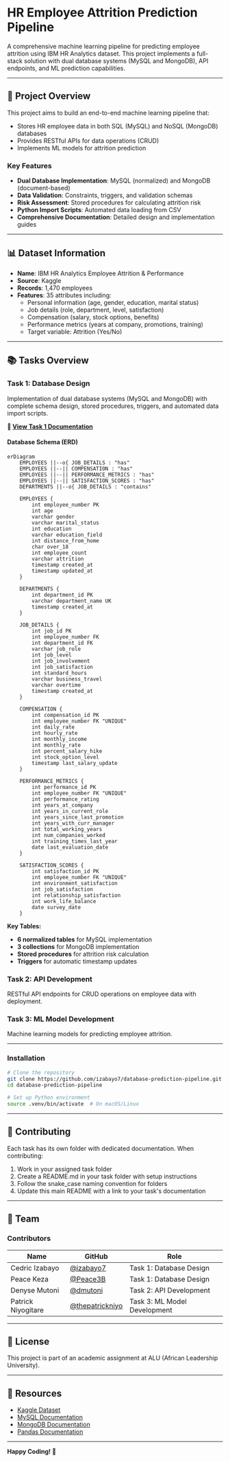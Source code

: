 # HR Employee Attrition Prediction Pipeline

A comprehensive machine learning pipeline for predicting employee attrition using IBM HR Analytics dataset. This project implements a full-stack solution with dual database systems (MySQL and MongoDB), API endpoints, and ML prediction capabilities.

---

## 🎯 Project Overview

This project aims to build an end-to-end machine learning pipeline that:

- Stores HR employee data in both SQL (MySQL) and NoSQL (MongoDB) databases
- Provides RESTful APIs for data operations (CRUD)
- Implements ML models for attrition prediction

### Key Features

- **Dual Database Implementation**: MySQL (normalized) and MongoDB (document-based)
- **Data Validation**: Constraints, triggers, and validation schemas
- **Risk Assessment**: Stored procedures for calculating attrition risk
- **Python Import Scripts**: Automated data loading from CSV
- **Comprehensive Documentation**: Detailed design and implementation guides

---

## 📊 Dataset Information

- **Name**: IBM HR Analytics Employee Attrition & Performance
- **Source**: Kaggle
- **Records**: 1,470 employees
- **Features**: 35 attributes including:
  - Personal information (age, gender, education, marital status)
  - Job details (role, department, level, satisfaction)
  - Compensation (salary, stock options, benefits)
  - Performance metrics (years at company, promotions, training)
  - Target variable: Attrition (Yes/No)

---

## 📚 Tasks Overview

### Task 1: Database Design

Implementation of dual database systems (MySQL and MongoDB) with complete schema design, stored procedures, triggers, and automated data import scripts.

**📖 [View Task 1 Documentation](./task_1_database_in_sql_and_mongo/README.md)**

#### Database Schema (ERD)

```mermaid
erDiagram
    EMPLOYEES ||--o{ JOB_DETAILS : "has"
    EMPLOYEES ||--|| COMPENSATION : "has"
    EMPLOYEES ||--|| PERFORMANCE_METRICS : "has"
    EMPLOYEES ||--|| SATISFACTION_SCORES : "has"
    DEPARTMENTS ||--o{ JOB_DETAILS : "contains"

    EMPLOYEES {
        int employee_number PK
        int age
        varchar gender
        varchar marital_status
        int education
        varchar education_field
        int distance_from_home
        char over_18
        int employee_count
        varchar attrition
        timestamp created_at
        timestamp updated_at
    }

    DEPARTMENTS {
        int department_id PK
        varchar department_name UK
        timestamp created_at
    }

    JOB_DETAILS {
        int job_id PK
        int employee_number FK
        int department_id FK
        varchar job_role
        int job_level
        int job_involvement
        int job_satisfaction
        int standard_hours
        varchar business_travel
        varchar overtime
        timestamp created_at
    }

    COMPENSATION {
        int compensation_id PK
        int employee_number FK "UNIQUE"
        int daily_rate
        int hourly_rate
        int monthly_income
        int monthly_rate
        int percent_salary_hike
        int stock_option_level
        timestamp last_salary_update
    }

    PERFORMANCE_METRICS {
        int performance_id PK
        int employee_number FK "UNIQUE"
        int performance_rating
        int years_at_company
        int years_in_current_role
        int years_since_last_promotion
        int years_with_curr_manager
        int total_working_years
        int num_companies_worked
        int training_times_last_year
        date last_evaluation_date
    }

    SATISFACTION_SCORES {
        int satisfaction_id PK
        int employee_number FK "UNIQUE"
        int environment_satisfaction
        int job_satisfaction
        int relationship_satisfaction
        int work_life_balance
        date survey_date
    }
```

**Key Tables:**

- **6 normalized tables** for MySQL implementation
- **3 collections** for MongoDB implementation
- **Stored procedures** for attrition risk calculation
- **Triggers** for automatic timestamp updates

### Task 2: API Development

RESTful API endpoints for CRUD operations on employee data with deployment.

### Task 3: ML Model Development

Machine learning models for predicting employee attrition.

---

### Installation

```bash
# Clone the repository
git clone https://github.com/izabayo7/database-prediction-pipeline.git
cd database-prediction-pipeline

# Set up Python environment
source .venv/bin/activate  # On macOS/Linux

```

---

## 🤝 Contributing

Each task has its own folder with dedicated documentation. When contributing:

1. Work in your assigned task folder
2. Create a README.md in your task folder with setup instructions
3. Follow the snake_case naming convention for folders
4. Update this main README with a link to your task's documentation

---

## 👥 Team

### Contributors

| Name               | GitHub                                               | Role                         |
| ------------------ | ---------------------------------------------------- | ---------------------------- |
| Cedric Izabayo     | [@izabayo7](https://github.com/izabayo7)             | Task 1: Database Design      |
| Peace Keza         | [@Peace3B](https://github.com/Peace3B)               | Task 1: Database Design      |
| Denyse Mutoni      | [@dmutoni](https://github.com/dmutoni)               | Task 2: API Development      |
| Patrick Niyogitare | [@thepatrickniyo](https://github.com/thepatrickniyo) | Task 3: ML Model Development |

---

## 📝 License

This project is part of an academic assignment at ALU (African Leadership University).

---

## 🔗 Resources

- [Kaggle Dataset](https://www.kaggle.com/datasets/pavansubhasht/ibm-hr-analytics-attrition-dataset)
- [MySQL Documentation](https://dev.mysql.com/doc/)
- [MongoDB Documentation](https://docs.mongodb.com/)
- [Pandas Documentation](https://pandas.pydata.org/docs/)

---

**Happy Coding! 🚀**
